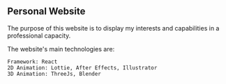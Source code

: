 ## Personal Website

The purpose of this website is to display my interests and capabilities in a professional capacity. 

The website's main technologies are: 

    Framework: React
    2D Animation: Lottie, After Effects, Illustrator
    3D Animation: ThreeJs, Blender 

